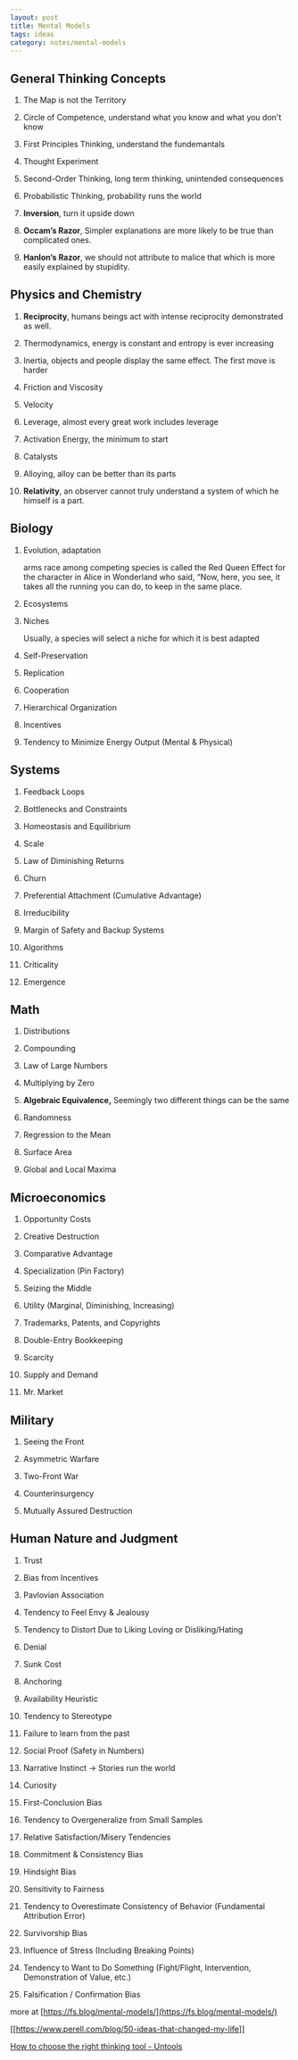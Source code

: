 ```yaml
---
layout: post
title: Mental Models 
tags: ideas
category: notes/mental-models 
---
```



## General Thinking Concepts

1. The Map is not the Territory

2. Circle of Competence, understand what you know and what you don't know 

3. First Principles Thinking, understand the fundemantals 
   
4. Thought Experiment
   
5. Second-Order Thinking, long term thinking, unintended consequences
   
6. Probabilistic Thinking, probability runs the world 
   
7. **Inversion**, turn it upside down 
   
8. **Occam’s Razor**, Simpler explanations are more likely to be true than complicated ones. 

9.  **Hanlon’s Razor**, we should not attribute to malice that which is more easily explained by stupidity. 

## Physics and Chemistry

1. **Reciprocity**, humans beings act with intense reciprocity demonstrated as well.

2. Thermodynamics, energy is constant and entropy is ever increasing 
   
3. Inertia, objects and people display the same effect. The first move is harder 
   
4. Friction and Viscosity

5. Velocity 

6.  Leverage, almost every great work includes leverage 

7.  Activation Energy, the minimum to start 

8. Catalysts 

9.   Alloying, alloy can be better than its parts 

10.  **Relativity**, an observer cannot truly understand a system of which he himself is a part. 
   

## Biology


1. Evolution, adaptation

   arms race among competing species is called the Red Queen Effect for the character in Alice in Wonderland who said, “Now, here, you see, it takes all the running you can do, to keep in the same place. 

2. Ecosystems

3. Niches

    Usually, a species will select a niche for which it is best adapted

4. Self-Preservation 

5. Replication 

6. Cooperation

7. Hierarchical  Organization

8.  Incentives

9.  Tendency to Minimize Energy Output (Mental & Physical)


## Systems

1. Feedback Loops

2. Bottlenecks and Constraints

3. Homeostasis and Equilibrium

4. Scale

5. Law of Diminishing Returns

6. Churn

7. Preferential Attachment (Cumulative Advantage)

8. Irreducibility 

9.  Margin of Safety and Backup Systems

10. Algorithms

11. Criticality

12. Emergence

## Math 

1. Distributions
   
2. Compounding

3. Law of Large Numbers

4. Multiplying by Zero

5. **Algebraic Equivalence,** Seemingly two different things can be the same 

6. Randomness

7. Regression to the Mean

8. Surface Area

9.  Global and Local Maxima

## Microeconomics

1. Opportunity Costs

2. Creative Destruction

3. Comparative Advantage

4. Specialization (Pin Factory)

5. Seizing the Middle

8. Utility (Marginal, Diminishing, Increasing)

6. Trademarks, Patents, and Copyrights

7. Double-Entry Bookkeeping

8. Scarcity

9. Supply and Demand

10. Mr. Market


## Military 

1. Seeing the Front

2. Asymmetric Warfare

3. Two-Front War

4. Counterinsurgency

5. Mutually Assured Destruction


## Human Nature and Judgment

1. Trust

2. Bias from Incentives

3. Pavlovian Association

4. Tendency to Feel Envy & Jealousy

5. Tendency to Distort Due to Liking Loving or Disliking/Hating

6. Denial 

7. Sunk Cost

8. Anchoring

9. Availability Heuristic

10. Tendency to Stereotype 

11. Failure to learn from the past

12. Social Proof (Safety in Numbers)

13. Narrative Instinct -> Stories run the world 

14. Curiosity

15. First-Conclusion Bias

16. Tendency to Overgeneralize from Small Samples

17. Relative Satisfaction/Misery Tendencies

18. Commitment & Consistency Bias

19. Hindsight Bias

20. Sensitivity to Fairness

21. Tendency to Overestimate Consistency of Behavior (Fundamental Attribution Error)

22. Survivorship Bias

23. Influence of Stress (Including Breaking Points)

24. Tendency to Want to Do Something (Fight/Flight, Intervention, Demonstration of Value, etc.)

25. Falsification / Confirmation Bias


more at [https://fs.blog/mental-models/](https://fs.blog/mental-models/)

[[https://www.perell.com/blog/50-ideas-that-changed-my-life]]

[How to choose the right thinking tool - Untools](https://untools.co/thinking-tools-guide?utm_source=untools.co&utm_medium=email)
